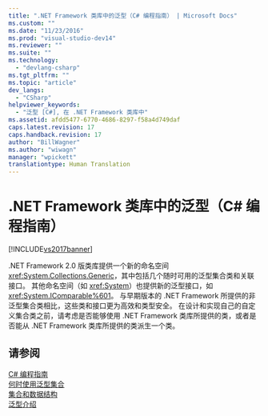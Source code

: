 ```yaml
---
title: ".NET Framework 类库中的泛型（C# 编程指南） | Microsoft Docs"
ms.custom: ""
ms.date: "11/23/2016"
ms.prod: "visual-studio-dev14"
ms.reviewer: ""
ms.suite: ""
ms.technology: 
  - "devlang-csharp"
ms.tgt_pltfrm: ""
ms.topic: "article"
dev_langs: 
  - "CSharp"
helpviewer_keywords: 
  - "泛型 [C#], 在 .NET Framework 类库中"
ms.assetid: afdd5477-6770-4686-8297-f58a4d749daf
caps.latest.revision: 17
caps.handback.revision: 17
author: "BillWagner"
ms.author: "wiwagn"
manager: "wpickett"
translationtype: Human Translation
---
```

# .NET Framework 类库中的泛型（C# 编程指南）
[!INCLUDE[vs2017banner](../../../csharp/includes/vs2017banner.md)]

.NET Framework 2.0 版类库提供一个新的命名空间 <xref:System.Collections.Generic>，其中包括几个随时可用的泛型集合类和关联接口。  其他命名空间（如 <xref:System>）也提供新的泛型接口，如 <xref:System.IComparable%601>。  与早期版本的 .NET Framework 所提供的非泛型集合类相比，这些类和接口更为高效和类型安全。  在设计和实现自己的自定义集合类之前，请考虑是否能够使用 .NET Framework 类库所提供的类，或者是否能从 .NET Framework 类库所提供的类派生一个类。  
  
## 请参阅  
 [C\# 编程指南](../../../csharp/programming-guide/index.md)   
 [何时使用泛型集合](../../../standard/collections/when-to-use-generic-collections.md)   
 [集合和数据结构](../Topic/Collections%20and%20Data%20Structures.md)   
 [泛型介绍](../../../csharp/programming-guide/generics/introduction-to-generics.md)